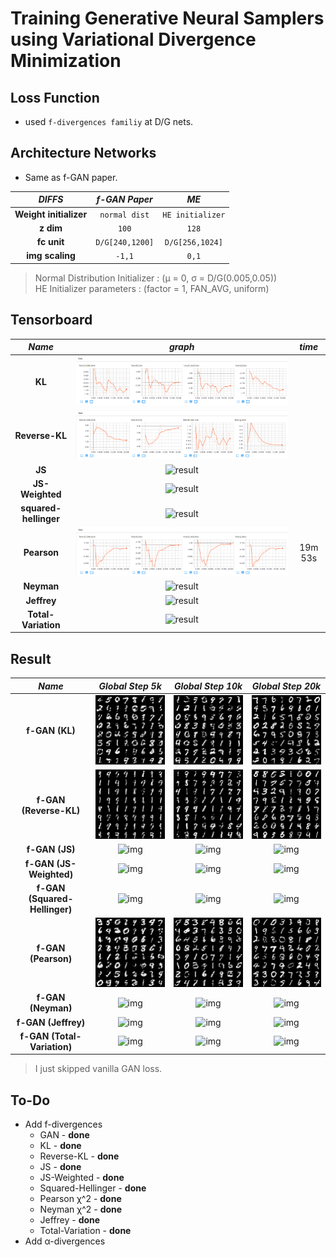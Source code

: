 # Training Generative Neural Samplers using Variational Divergence Minimization

## Loss Function

* used ``f-divergences familiy`` at D/G nets.

## Architecture Networks

* Same as f-GAN paper.

*DIFFS* | *f-GAN Paper* | *ME*  |
 :---:  |     :---:      | :---: |
 **Weight initializer** | ``normal dist`` | ``HE initializer`` |
 **z dim** | ``100`` | ``128`` |
 **fc unit** | ``D/G[240,1200]`` | ``D/G[256,1024]`` |
 **img scaling** | ``-1,1`` | ``0,1`` |
 
> Normal Distribution Initializer : (µ = 0, σ = D/G(0.005,0.05)) <br/>
> HE Initializer parameters       : (factor = 1, FAN_AVG, uniform)

## Tensorboard

*Name* | *graph* | *time*
:---: | :---: | :---:
**KL** | ![result](./tb/kl_tb.png) |
**Reverse-KL** | ![result](./tb/reverse-kl_tb.png) |
**JS** | ![result](./tb/js_tb.png) |
**JS-Weighted** | ![result](./tb/js-weighted_tb.png) |
**squared-hellinger** | ![result](./tb/squared-hellinger_tb.png) |
**Pearson** | ![result](./tb/pearson_tb.png) | 19m 53s
**Neyman** | ![result](./tb/neyman_tb.png) |
**Jeffrey** | ![result](./tb/jeffrey_tb.png) |
**Total-Variation** | ![result](./tb/total-variation_tb.png) |

## Result

*Name* | *Global Step 5k* | *Global Step 10k* | *Global Step 20k*
:---: | :---: | :---: | :---:
**f-GAN (KL)**                 | ![img](./gen_img/KL/train_5000.png) | ![img](./gen_img/KL/train_10000.png) | ![img](./gen_img/KL/train_20000.png)
**f-GAN (Reverse-KL)**         | ![img](./gen_img/Reverse-KL/train_5000.png) | ![img](./gen_img/Reverse-KL/train_10000.png) | ![img](./gen_img/Reverse-KL/train_20000.png)
**f-GAN (JS)**                 | ![img](./gen_img/JS/train_5000.png) | ![img](./gen_img/JS/train_10000.png) | ![img](./gen_img/JS/train_20000.png)
**f-GAN (JS-Weighted)**        | ![img](./gen_img/JS-Weighted/train_5000.png) | ![img](./gen_img/JS-Weighted/train_10000.png) | ![img](./gen_img/JS-Weighted/train_20000.png)
**f-GAN (Squared-Hellinger)**  | ![img](./gen_img/Squared-Hellinger/train_5000.png) | ![img](./gen_img/Squared-Hellinger/train_10000.png) | ![img](./gen_img/Squared-Hellinger/train_20000.png)
**f-GAN (Pearson)**            | ![img](./gen_img/Pearson/train_5000.png) | ![img](./gen_img/Pearson/train_10000.png) | ![img](./gen_img/Pearson/train_20000.png)
**f-GAN (Neyman)**             | ![img](./gen_img/Neyman/train_5000.png) | ![img](./gen_img/Neyman/train_10000.png) | ![img](./gen_img/Neyman/train_20000.png)
**f-GAN (Jeffrey)**            | ![img](./gen_img/Jeffrey/train_5000.png) | ![img](./gen_img/Jeffrey/train_10000.png) | ![img](./gen_img/Jeffrey/train_20000.png)
**f-GAN (Total-Variation)**    | ![img](./gen_img/Total-Variation/train_5000.png) | ![img](./gen_img/Total-Variation/train_10000.png) | ![img](./gen_img/Total-Variation/train_20000.png)

> I just skipped vanilla GAN loss.

## To-Do
* Add f-divergences
  * GAN - **done**
  * KL - **done**
  * Reverse-KL - **done**
  * JS - **done**
  * JS-Weighted - **done**
  * Squared-Hellinger - **done**
  * Pearson χ^2 - **done**
  * Neyman χ^2 - **done**
  * Jeffrey - **done**
  * Total-Variation - **done**
* Add α-divergences